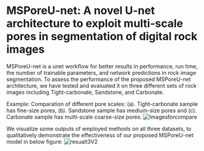 # MSPoreU-net: A novel U-net architecture to exploit multi-scale pores in segmentation of digital rock images 
MSPoreU-net is a unet workflow for better results in performance, run time, the number of trainable parameters, and network predictions in rock image segmentation. To assess the performance of the proposed MSPoreU-net architecture, we have tested and evaluated it on three different sets of rock images including Tight-carbonate, Sandstone, and Carbonate. 

Example:
Comparation of different pore scales: (a). Tight-carbonate sample has fine-size pores, (b). Sandstone sample has medium-size pores and (c). Carbonate sample has multi-scale coarse-size pores.
![Imagesforcompare](https://user-images.githubusercontent.com/50166193/110902698-872a8b00-831b-11eb-8b3b-8aba151875da.jpg)

We visualize some outputs of employed methods on all three datasets, to qualitatively demonstrate the effectiveness of our proposed MSPoreU-net model in below figure:
![resualt3V2](https://user-images.githubusercontent.com/50166193/110901951-5433c780-831a-11eb-839e-0519151c1cd8.jpg)
